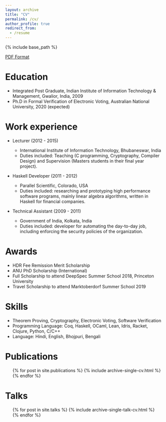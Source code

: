 ```yaml
---
layout: archive
title: "CV"
permalink: /cv/
author_profile: true
redirect_from:
  - /resume
---
```


{% include base_path %}

[PDF Format](https://github.com/mukeshtiwari/CV/blob/master/mukesh_tiwari_cv.pdf)

Education
======
* Integrated Post Graduate, Indian Institute of Information Technology & Management, Gwalior, India, 2009
* Ph.D in Formal Verification of Electronic Voting, Australian National University, 2020 (expected)

Work experience
======
* Lecturer (2012 - 2015)
  * International Institute of Information Technology, Bhubaneswar, India 
  * Duties included: Teaching (C programming, Cryptography, Compiler Design) and Supervision (Masters students in their final year project).
  

* Haskell Developer (2011 - 2012) 
  * Parallel Scientific, Colorado, USA
  * Duties included: researching and prototyping high performance software programs, mainly linear algebra algorithms, written in Haskell for financial companies.
 
 
* Technical Assistant (2009 - 2011)
  * Government of India, Kolkata, India
  * Duties included:  developer for automating the day-to-day job, including enforcing the security policies of the organization.

Awards
======
* HDR Fee Remission Merit Scholarship
* ANU PhD Scholarship (International)
* Full Scholarship to attend DeepSpec Summer School 2018, Princeton University
* Travel Scholarship to attend Marktoberdorf Summer School 2019


Skills
======
* Theorem Proving, Cryptography, Electronic Voting, Software Verification
* Programming Language: Coq, Haskell, OCaml, Lean, Idris, Racket, Clojure, Python, C/C++
* Language: Hindi, English, Bhojpuri, Bengali

Publications
======
  <ul>{% for post in site.publications %}
    {% include archive-single-cv.html %}
  {% endfor %}</ul>
  
Talks
======
  <ul>{% for post in site.talks %}
    {% include archive-single-talk-cv.html %}
  {% endfor %}</ul>

<!---
Teaching
======
  <ul>{% for post in site.teaching %}
    {% include archive-single-cv.html %}
  {% endfor %}</ul> --->
  
